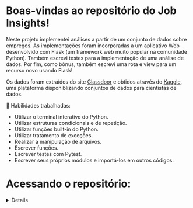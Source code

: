 # Boas-vindas ao repositório do Job Insights!
  
  Neste projeto implementei análises a partir de um conjunto de dados sobre empregos. As implementações foram incorporadas a um aplicativo Web desenvolvido com Flask (um framework web muito popular na comunidade Python). Também escrevi testes para a implementação de uma análise de dados. Por fim, como bônus, também escrevi uma rota e view para um recurso novo usando Flask!

  Os dados foram extraídos do site [Glassdoor](https://www.glassdoor.com.br/) e obtidos através do [Kaggle](https://www.kaggle.com/atharvap329/glassdoor-data-science-job-data), uma plataforma disponiblizando conjuntos de dados para cientistas de dados.

  🚵 Habilidades trabalhadas:
  <ul>
    <li>Utilizar o terminal interativo do Python.</li>
    <li>Utilizar estruturas condicionais e de repetição.</li>
    <li>Utilizar funções built-in do Python.</li>
    <li>Utilizar tratamento de exceções.</li>
    <li>Realizar a manipulação de arquivos.</li>
    <li>Escrever funções.</li>
    <li>Escrever testes com Pytest.</li>
    <li>Escrever seus próprios módulos e importá-los em outros códigos.</li>
  </ul>
</details>

# Acessando o repositório:
<details>

  1. Clone o repositório

  - Use o comando: `git clone git@github.com:tryber/sd-015-b-project-job-insights.git`.
  - Entre na pasta do repositório que você acabou de clonar:
    - `cd sd-015-b-project-job-insights`

  2. Crie o ambiente virtual para o projeto

  - `python3 -m venv .venv && source .venv/bin/activate`
  
  3. Instale as dependências

  - `python3 -m pip install -r dev-requirements.txt`

